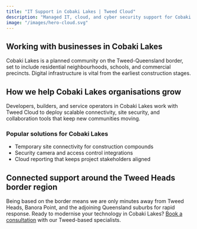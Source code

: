 ```yaml
---
title: "IT Support in Cobaki Lakes | Tweed Cloud"
description: "Managed IT, cloud, and cyber security support for Cobaki Lakes businesses around the Tweed Heads border region."
image: "/images/hero-cloud.svg"
---
```


## Working with businesses in Cobaki Lakes
Cobaki Lakes is a planned community on the Tweed-Queensland border, set to include residential neighbourhoods, schools, and commercial precincts. Digital infrastructure is vital from the earliest construction stages.

## How we help Cobaki Lakes organisations grow
Developers, builders, and service operators in Cobaki Lakes work with Tweed Cloud to deploy scalable connectivity, site security, and collaboration tools that keep new communities moving.

### Popular solutions for Cobaki Lakes
- Temporary site connectivity for construction compounds
- Security camera and access control integrations
- Cloud reporting that keeps project stakeholders aligned

## Connected support around the Tweed Heads border region
Being based on the border means we are only minutes away from Tweed Heads, Banora Point, and the adjoining Queensland suburbs for rapid response. Ready to modernise your technology in Cobaki Lakes? [Book a consultation](/consultation/) with our Tweed-based specialists.
